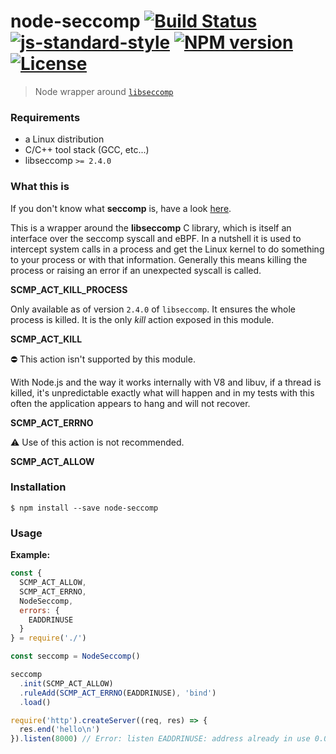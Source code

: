 # node-seccomp [![Build Status](https://travis-ci.org/roryrjb/node-seccomp.svg?branch=master)](https://travis-ci.org/roryrjb/node-seccomp) [![js-standard-style](https://img.shields.io/badge/code%20style-standard-brightgreen.svg?style=flat)](https://github.com/feross/standard) [![NPM version](https://img.shields.io/npm/v/node-seccomp.svg)](https://npmjs.org/package/node-seccomp) [![License](http://img.shields.io/npm/l/node-seccomp.svg)](LICENSE)

> Node wrapper around [`libseccomp`](https://github.com/seccomp/libseccomp)

### Requirements

* a Linux distribution
* C/C++ tool stack (GCC, etc...)
* libseccomp `>= 2.4.0`

### What this is

If you don't know what __seccomp__ is, have a look
[here](https://www.kernel.org/doc/html/latest/userspace-api/seccomp_filter.html).

This is a wrapper around the __libseccomp__ C library, which is itself an
interface over the seccomp syscall and eBPF. In a nutshell it is used to
intercept system calls in a process and get the Linux kernel to do something
to your process or with that information. Generally this means killing the
process or raising an error if an unexpected syscall is called.

__SCMP_ACT_KILL_PROCESS__

Only available as of version `2.4.0` of `libseccomp`. It ensures the whole
process is killed. It is the only _kill_ action exposed in this module.

__SCMP_ACT_KILL__

:no_entry: This action isn't supported by this module.

With Node.js and the way it works internally with V8 and libuv, if a thread is
killed, it's unpredictable exactly what will happen and in my tests with this
often the application appears to hang and will not recover.

__SCMP_ACT_ERRNO__

:warning: Use of this action is not recommended.

__SCMP_ACT_ALLOW__

### Installation

```
$ npm install --save node-seccomp
```

### Usage

__Example:__

```javascript
const {
  SCMP_ACT_ALLOW,
  SCMP_ACT_ERRNO,
  NodeSeccomp,
  errors: {
    EADDRINUSE
  }
} = require('./')

const seccomp = NodeSeccomp()

seccomp
  .init(SCMP_ACT_ALLOW)
  .ruleAdd(SCMP_ACT_ERRNO(EADDRINUSE), 'bind')
  .load()

require('http').createServer((req, res) => {
  res.end('hello\n')
}).listen(8000) // Error: listen EADDRINUSE: address already in use 0.0.0.0:8000
```
